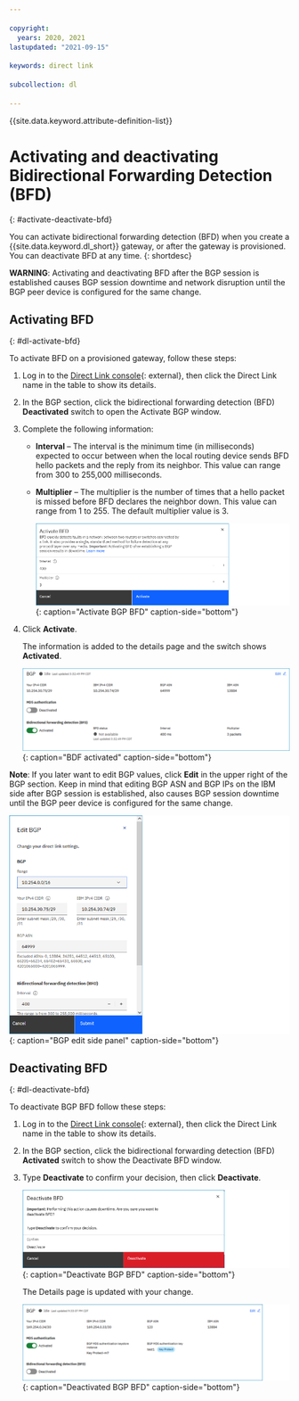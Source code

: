 ```yaml
---

copyright:
  years: 2020, 2021
lastupdated: "2021-09-15"

keywords: direct link

subcollection: dl

---
```


{{site.data.keyword.attribute-definition-list}}

# Activating and deactivating Bidirectional Forwarding Detection (BFD)
{: #activate-deactivate-bfd}

You can activate bidirectional forwarding detection (BFD) when you create a {{site.data.keyword.dl_short}} gateway, or after the gateway is provisioned. You can deactivate BFD at any time.
{: shortdesc}

   **WARNING**: Activating and deactivating BFD after the BGP session is established causes BGP session downtime and network disruption until the BGP peer device is configured for the same change.

## Activating BFD
{: #dl-activate-bfd}

To activate BFD on a provisioned gateway, follow these steps:
1. Log in to the [Direct Link console](/interconnectivity/direct-link){: external}, then click the Direct Link name in the table to show its details.
1. In the BGP section, click the bidirectional forwarding detection (BFD) **Deactivated** switch to open the Activate BGP window.  
1. Complete the following information:
   * **Interval** – The interval is the minimum time (in milliseconds) expected to occur between when the local routing device sends BFD hello packets and the reply from its neighbor. This value can range from 300 to 255,000 milliseconds.
   * **Multiplier** – The multiplier is the number of times that a hello packet is missed before BFD declares the neighbor down. This value can range from 1 to 255. The default multiplier value is 3.

      ![Activate BGP BFD](/images/activate-bfd.png){: caption="Activate BGP BFD" caption-side="bottom"}
1. Click **Activate**.

   The information is added to the details page and the switch shows **Activated**.  

   ![BDF activated](/images/bdf-activated.png){: caption="BDF activated" caption-side="bottom"}
   
**Note**: If you later want to edit BGP values, click **Edit** in the upper right of the BGP section. Keep in mind that editing BGP ASN and BGP IPs on the IBM side after BGP session is established, also causes BGP session downtime until the BGP peer device is configured for the same change.

![BGP edit side panel](/images/bgp-bfd-edit.png){: caption="BGP edit side panel" caption-side="bottom"} 

## Deactivating BFD
{: #dl-deactivate-bfd}

To deactivate BGP BFD follow these steps:

1. Log in to the [Direct Link console](/interconnectivity/direct-link){: external}, then click the Direct Link name in the table to show its details.
1. In the BGP section, click the bidirectional forwarding detection (BFD) **Activated** switch to show the Deactivate BFD window.
1. Type **Deactivate** to confirm your decision, then click **Deactivate**.

   ![Deactivate BGP BFD](/images/deactivate-bfd.png){: caption="Deactivate BGP BFD" caption-side="bottom"}
   
   The Details page is updated with your change.

   ![Deactivated BGP BFD](/images/bgp-bfd-deactivated.png){: caption="Deactivated BGP BFD" caption-side="bottom"}
